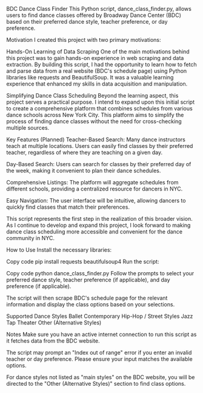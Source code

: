 BDC Dance Class Finder
This Python script, dance_class_finder.py, allows users to find dance classes offered by Broadway Dance Center (BDC) based on their preferred dance style, teacher preference, or day preference.

Motivation
I created this project with two primary motivations:

Hands-On Learning of Data Scraping
One of the main motivations behind this project was to gain hands-on experience in web scraping and data extraction. By building this script, I had the opportunity to learn how to fetch and parse data from a real website (BDC's schedule page) using Python libraries like requests and BeautifulSoup. It was a valuable learning experience that enhanced my skills in data acquisition and manipulation.

Simplifying Dance Class Scheduling
Beyond the learning aspect, this project serves a practical purpose. I intend to expand upon this initial script to create a comprehensive platform that combines schedules from various dance schools across New York City. This platform aims to simplify the process of finding dance classes without the need for cross-checking multiple sources.

Key Features (Planned)
Teacher-Based Search: Many dance instructors teach at multiple locations. Users can easily find classes by their preferred teacher, regardless of where they are teaching on a given day.

Day-Based Search: Users can search for classes by their preferred day of the week, making it convenient to plan their dance schedules.

Comprehensive Listings: The platform will aggregate schedules from different schools, providing a centralized resource for dancers in NYC.

Easy Navigation: The user interface will be intuitive, allowing dancers to quickly find classes that match their preferences.

This script represents the first step in the realization of this broader vision. As I continue to develop and expand this project, I look forward to making dance class scheduling more accessible and convenient for the dance community in NYC.

How to Use
Install the necessary libraries:

Copy code
pip install requests beautifulsoup4
Run the script:

Copy code
python dance_class_finder.py
Follow the prompts to select your preferred dance style, teacher preference (if applicable), and day preference (if applicable).

The script will then scrape BDC's schedule page for the relevant information and display the class options based on your selections.

Supported Dance Styles
Ballet
Contemporary
Hip-Hop / Street Styles
Jazz
Tap
Theater
Other (Alternative Styles)

Notes
Make sure you have an active internet connection to run this script as it fetches data from the BDC website.

The script may prompt an "Index out of range" error if you enter an invalid teacher or day preference. Please ensure your input matches the available options.

For dance styles not listed as "main styles" on the BDC website, you will be directed to the "Other (Alternative Styles)" section to find class options.

